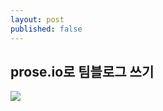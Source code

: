 ```yaml
---
layout: post
published: false
---
```


## prose.io로 팀블로그 쓰기

![](/media/rorlab_logo_r1-44dd89ade0a5cc7f0bc3117345f12752.png)